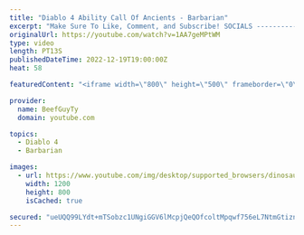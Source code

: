 ```yaml
---
title: "Diablo 4 Ability Call Of Ancients - Barbarian"
excerpt: "Make Sure To Like, Comment, and Subscribe! SOCIALS ---------------------------------------------- Join Our ..."
originalUrl: https://youtube.com/watch?v=1AA7geMPtWM
type: video
length: PT13S
publishedDateTime: 2022-12-19T19:00:00Z
heat: 58

featuredContent: "<iframe width=\"800\" height=\"500\" frameborder=\"0\" src=\"https://www.youtube.com/embed/1AA7geMPtWM\" allow=\"accelerometer; autoplay; encrypted-media; gyroscope; picture-in-picture\" allowfullscreen></iframe>"

provider:
  name: BeefGuyTy
  domain: youtube.com

topics:
  - Diablo 4
  - Barbarian

images:
  - url: https://www.youtube.com/img/desktop/supported_browsers/dinosaur.png
    width: 1200
    height: 800
    isCached: true

secured: "ueUQQ99LYdt+mTSobzc1UNgiGGV6lMcpjQeQOfcoltMpqwf756eL7NtmGtiznT0g37vOFyt2oHIPHPtgPgMZ+AqjEXr76I2lQFENZJcuqS6AqANywsP6KUIKYLNMxf3dufnZjg2OQ8QLEFagYmac4PfdcWOwy9Prys5sPqynADRwvO5trv23vwiTnw0hXArZ0pLb6bQppLsXhtzasFFAfi34h9WnSxzycRwukZb3kucbh64it3+ym24qRr8A3WAD8GjyXF9iuSMRke5I7zRJzNOu2xRlRBsQDDcAkMMwVkY88ti0Cw4ykJ5NZqK0fdUXt/mrQxFPm8/YKfP0NCH6w7CU7V9FLkhbBvl5GJclxCf2pdG+4mJ48j89AWunS/ALC6aGuJa3EK8ZZVpZgxFxfDedu9hSosjg8XJeEHcKIkc=;/OdH3cdhJ0WzMkoXcCVwVw=="
---
```


